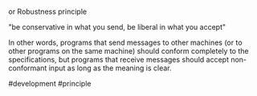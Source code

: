 or Robustness principle

"be conservative in what you send, be liberal in what you accept"

In other words, programs that send messages to other machines (or to other programs on the same machine) should conform completely to the specifications, but programs that receive messages should accept non-conformant input as long as the meaning is clear.

#development #principle